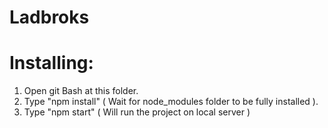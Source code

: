# Ladbroks

# Installing:

1) Open git Bash at this folder.
2) Type "npm install" ( Wait for node_modules folder to be fully installed ).
3) Type "npm start" ( Will run the project on local server )
